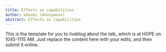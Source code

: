 ```yaml
---
title: Effects as capabilities
author: whoami (Anonymous)
abstract: Effects as capabilities
---
```


This is the template for you to liveblog about the talk,
which is at HOPE on 1045-1115 AM.  Just replace the content here
with your edits, and then submit it online.
